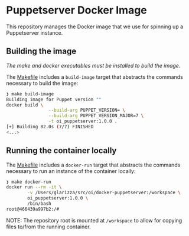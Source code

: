 # Puppetserver Docker Image

This repository manages the Docker image that we use for spinning up
a Puppetserver instance.

## Building the image

*The make and docker executables must be installed to build the image.*

The [Makefile](./Makefile) includes a `build-image` target that abstracts the
commands necessary to build the image:

```bash
❯ make build-image
Building image for Puppet version ""
docker build \
                --build-arg PUPPET_VERSION= \
                --build-arg PUPPET_VERSION_MAJOR=7 \
                -t oi_puppetserver:1.0.0 .
[+] Building 82.0s (7/7) FINISHED
<...>
```

## Running the container locally

The [Makefile](./Makefile) includes a `docker-run` target that abstracts the
commands necessary to run an instance of the container locally:

```bash
❯ make docker-run
docker run --rm -it \
        -v /Users/glarizza/src/oi/docker-puppetserver:/workspace \
        oi_puppetserver:1.0.0 \
        /bin/bash
root@466439a997b2:/#
```

NOTE: The repository root is mounted at `/workspace` to allow for copying files
to/from the running container.
